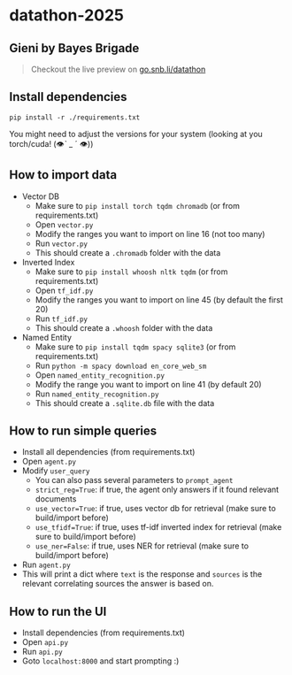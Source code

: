# datathon-2025

## Gieni by Bayes Brigade

> Checkout the live preview on [go.snb.li/datathon](go.snb.li/datathon)

## Install dependencies

`pip install -r ./requirements.txt`

You might need to adjust the versions for your system (looking at you torch/cuda! (👁ˋ _ ˊ 👁))

## How to import data

- Vector DB
  - Make sure to `pip install torch tqdm chromadb` (or from requirements.txt)
  - Open `vector.py`
  - Modify the ranges you want to import on line 16 (not too many)
  - Run `vector.py`
  - This should create a `.chromadb` folder with the data
- Inverted Index
  - Make sure to `pip install whoosh nltk tqdm` (or from requirements.txt)
  - Open `tf_idf.py`
  - Modify the ranges you want to import on line 45 (by default the first 20)
  - Run `tf_idf.py`
  - This should create a `.whoosh` folder with the data
- Named Entity
  - Make sure to `pip install tqdm spacy sqlite3` (or from requirements.txt)
  - Run `python -m spacy download en_core_web_sm`
  - Open `named_entity_recognition.py`
  - Modify the range you want to import on line 41 (by default 20)
  - Run `named_entity_recognition.py`
  - This should create a `.sqlite.db` file with the data

## How to run simple queries

- Install all dependencies (from requirements.txt)
- Open `agent.py`
- Modify `user_query`
  - You can also pass several parameters to `prompt_agent`
  - `strict_reg=True`: if true, the agent only answers if it found relevant documents
  - `use_vector=True`: if true, uses vector db for retrieval (make sure to build/import before)
  - `use_tfidf=True`: if true, uses tf-idf inverted index for retrieval (make sure to build/import before)
  - `use_ner=False`: if true, uses NER for retrieval (make sure to build/import before)
- Run `agent.py`
- This will print a dict where `text` is the response and `sources` is the relevant correlating sources the answer is based on.

## How to run the UI

- Install dependencies (from requirements.txt)
- Open `api.py`
- Run `api.py`
- Goto `localhost:8000` and start prompting :)